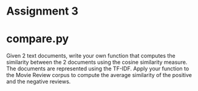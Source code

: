 # Assignment 3

# compare.py
Given 2 text documents, write your own function that computes the similarity between the 2 documents using the cosine similarity measure. The documents are represented using the TF-IDF.  Apply your function to the Movie Review corpus to compute the average similarity of the positive and the negative reviews.
